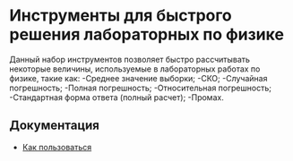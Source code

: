 # Инструменты для быстрого решения лабораторных по физике

Данный набор инструментов позволяет быстро рассчитывать некоторые величины, используемые в лабораторных работах по физике, такие как:
-Среднее значение выборки;
-СКО;
-Случайная погрешность;
-Полная погрешность;
-Относительная погрешность;
-Стандартная форма ответа (полный расчет);
-Промах.

## Документация

- [Как пользоваться](/docs/howto.md)
